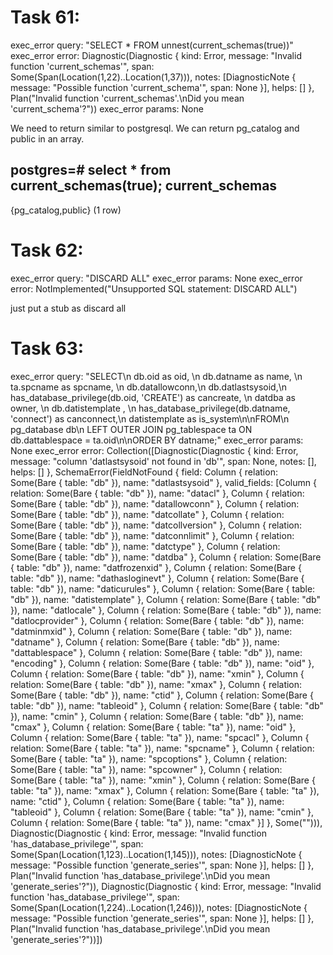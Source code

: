 # Task 61:
exec_error query: "SELECT * FROM unnest(current_schemas(true))"
exec_error error: Diagnostic(Diagnostic { kind: Error, message: "Invalid function 'current_schemas'", span: Some(Span(Location(1,22)..Location(1,37))), notes: [DiagnosticNote { message: "Possible function 'current_schema'", span: None }], helps: [] }, Plan("Invalid function 'current_schemas'.\nDid you mean 'current_schema'?"))
exec_error params: None

We need to return similar to postgresql. We can return pg_catalog and public in an array.

postgres=# select * from current_schemas(true);
   current_schemas
---------------------
 {pg_catalog,public}
(1 row)

# Task 62:
exec_error query: "DISCARD ALL"
exec_error params: None
exec_error error: NotImplemented("Unsupported SQL statement: DISCARD ALL")

just put a stub as discard all

# Task 63:

exec_error query: "SELECT\n    db.oid as oid, \n    db.datname as name, \n    ta.spcname as spcname, \n    db.datallowconn,\n    db.datlastsysoid,\n    has_database_privilege(db.oid, 'CREATE') as cancreate, \n    datdba as owner, \n    db.datistemplate , \n    has_database_privilege(db.datname, 'connect') as canconnect,\n    datistemplate as is_system\n\nFROM\n    pg_database db\n    LEFT OUTER JOIN pg_tablespace ta ON db.dattablespace = ta.oid\n\nORDER BY datname;"
exec_error params: None
exec_error error: Collection([Diagnostic(Diagnostic { kind: Error, message: "column 'datlastsysoid' not found in 'db'", span: None, notes: [], helps: [] }, SchemaError(FieldNotFound { field: Column { relation: Some(Bare { table: "db" }), name: "datlastsysoid" }, valid_fields: [Column { relation: Some(Bare { table: "db" }), name: "datacl" }, Column { relation: Some(Bare { table: "db" }), name: "datallowconn" }, Column { relation: Some(Bare { table: "db" }), name: "datcollate" }, Column { relation: Some(Bare { table: "db" }), name: "datcollversion" }, Column { relation: Some(Bare { table: "db" }), name: "datconnlimit" }, Column { relation: Some(Bare { table: "db" }), name: "datctype" }, Column { relation: Some(Bare { table: "db" }), name: "datdba" }, Column { relation: Some(Bare { table: "db" }), name: "datfrozenxid" }, Column { relation: Some(Bare { table: "db" }), name: "dathasloginevt" }, Column { relation: Some(Bare { table: "db" }), name: "daticurules" }, Column { relation: Some(Bare { table: "db" }), name: "datistemplate" }, Column { relation: Some(Bare { table: "db" }), name: "datlocale" }, Column { relation: Some(Bare { table: "db" }), name: "datlocprovider" }, Column { relation: Some(Bare { table: "db" }), name: "datminmxid" }, Column { relation: Some(Bare { table: "db" }), name: "datname" }, Column { relation: Some(Bare { table: "db" }), name: "dattablespace" }, Column { relation: Some(Bare { table: "db" }), name: "encoding" }, Column { relation: Some(Bare { table: "db" }), name: "oid" }, Column { relation: Some(Bare { table: "db" }), name: "xmin" }, Column { relation: Some(Bare { table: "db" }), name: "xmax" }, Column { relation: Some(Bare { table: "db" }), name: "ctid" }, Column { relation: Some(Bare { table: "db" }), name: "tableoid" }, Column { relation: Some(Bare { table: "db" }), name: "cmin" }, Column { relation: Some(Bare { table: "db" }), name: "cmax" }, Column { relation: Some(Bare { table: "ta" }), name: "oid" }, Column { relation: Some(Bare { table: "ta" }), name: "spcacl" }, Column { relation: Some(Bare { table: "ta" }), name: "spcname" }, Column { relation: Some(Bare { table: "ta" }), name: "spcoptions" }, Column { relation: Some(Bare { table: "ta" }), name: "spcowner" }, Column { relation: Some(Bare { table: "ta" }), name: "xmin" }, Column { relation: Some(Bare { table: "ta" }), name: "xmax" }, Column { relation: Some(Bare { table: "ta" }), name: "ctid" }, Column { relation: Some(Bare { table: "ta" }), name: "tableoid" }, Column { relation: Some(Bare { table: "ta" }), name: "cmin" }, Column { relation: Some(Bare { table: "ta" }), name: "cmax" }] }, Some(""))), Diagnostic(Diagnostic { kind: Error, message: "Invalid function 'has_database_privilege'", span: Some(Span(Location(1,123)..Location(1,145))), notes: [DiagnosticNote { message: "Possible function 'generate_series'", span: None }], helps: [] }, Plan("Invalid function 'has_database_privilege'.\nDid you mean 'generate_series'?")), Diagnostic(Diagnostic { kind: Error, message: "Invalid function 'has_database_privilege'", span: Some(Span(Location(1,224)..Location(1,246))), notes: [DiagnosticNote { message: "Possible function 'generate_series'", span: None }], helps: [] }, Plan("Invalid function 'has_database_privilege'.\nDid you mean 'generate_series'?"))])

